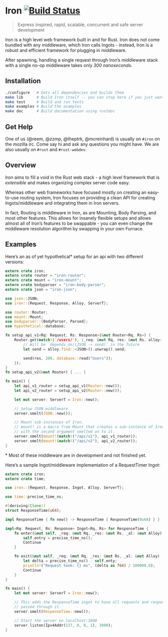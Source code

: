 Iron [![Build Status](https://secure.travis-ci.org/iron/iron.png?branch=master)](https://travis-ci.org/iron/iron)
====

> Express inspired, rapid, scalable, concurrent and safe server development

Iron is a high level web framework built in and for Rust. Iron does not come
bundled with any middleware, which Iron calls Ingots - instead, Iron is a
robust and efficient framework for plugging in middleware.

After spawning, handling a single request through Iron’s middleware stack
with a single no-op middleware takes only _300 nanoseconds_.

## Installation

```bash
./configure   # Gets all dependencies and builds them
make lib      # Build Iron itself -- you can stop here if you just want the library
make test     # Build and run tests
make examples # Build the examples
make doc      # Build documentation using rustdoc
```

## Get Help

One of us (@reem, @zzmp, @theptrk, @mcreinhard) is usually on `#iron` on the
mozilla irc. Come say hi and ask any questions you might have. We are also
usually on `#rust` and `#rust-webdev`.

## Overview

Iron aims to fill a void in the Rust web stack - a high level framework that is
*extensible* and makes organizing complex server code easy.

Whereas other web frameworks have focused mostly on creating an easy-to-use
routing system, Iron focuses on providing a clean API for creating
Ingots/middleware and integrating them in Iron servers.

In fact, Routing is middleware in Iron, as are Mounting, Body Parsing, and most
other features. This allows for insanely flexible setups and allows almost all
of Iron’s features to be swappable - you can even change the middleware
resolution algorithm by swapping in your own Furnace.

## Examples

Here’s an as of yet hypothetical\* setup for an api with two different
versions:

```rust
extern crate iron;
extern crate router = "iron-router";
extern crate mount = "iron-mount";
extern crate bodyparser = "iron-body-parser";
extern crate json = "iron-json";

use json::JSON;
use iron::{Request, Response, Alloy, ServerT};

use router::Router;
use mount::Mount;
use bodyparser::{BodyParser, Parsed};
use hypothetical::database;

fn setup_api_v1<Rq: Request, Rs: Response>(&mut Router<Rq, Rs>) {
    Router.get(match!('/users/'), |_req: &mut Rq, res: &mut Rs, alloy: &mut Alloy| {
        // Will be `depends_on!(JSON -> send)` in the future
        let send = alloy.find::<JSON>().unwrap().send;

        send(res, 200, database::read("Users"));
    });
}
fn setup_api_v2(&mut Router) { ... }

fn main() {
    let api_v1_router = setup_api_v1(Router::new());
    let api_v2_router = setup_api_v2(Router::new());

    let mut server: ServerT = Iron::new();

    // Setup JSON middleware
    server.smelt(JSON::new());

    // Mount sub-instances of Iron.
    // mount! is a macro from Mount that creates a sub-instance of Iron
    // with the second argument smelted on to it.
    server.smelt(mount!(match!("/api/v1"), api_v1_router));
    server.smelt(mount!(match!("/api/v2"), api_v2_router));
}

```

\* Most of these middleware are in development and not finished yet.

Here’s a sample Ingot/middleware implementation of a RequestTimer Ingot:

```rust
extern crate iron;
extern crate time;

use iron::{Request, Response, Ingot, Alloy, ServerT};

use time::precise_time_ns;

#[deriving(Clone)]
struct ResponseTime(u64);

impl ResponseTime { fn new() -> ResponseTime { ResponseTime(0u64) } }

impl<Rq: Request, Rs: Response> Ingot<Rq, Rs> for ResponseTime {
    fn enter(&mut self, _req: &mut Rq, _res: &mut Rs, _al: &mut Alloy) -> ingot::Status {
        self.entry = precise_time_ns();
        Continue
    }

    fn exit(&mut self, _req: &mut Rq, _res: &mut Rs, _al: &mut Alloy) -> ingot::Status {
        let delta = precise_time_ns() - self.enty;
        println!("Request took: {} ms", (delta as f64) / 100000.0);
        Continue
    }
}

fn main() {
    let mut server: ServerT = Iron::new();

    // This adds the ResponseTime ingot to have all requests and responses be
    // passed through it.
    server.smelt(ResponseTime::new());

    // Start the server on localhost:3000
    server.listen(Ipv4Addr(127, 0, 0, 1), 3000);
}
```

